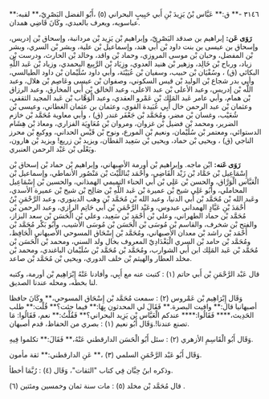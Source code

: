 ٣١٤٦ -** ق:** عَبَّاس بْنُ يَزِيدَ بْنِ أَبي حَبِيبٍ البحراني (٥) ،أَبُو الفضل البَصْرِيّ،** لقبه:** عباسويه، ويعرف بالعبدي، وكَانَ قَاضِي همدان.

**رَوَى عَن:** إبراهيم بن صدقد البَصْرِيّ، وإبراهيم بْن يَزِيد بْن مردانبة، وإسحاق بْن إدريس، وإسحاق بن عيسى بن بنت داود بْن أَبي هند، وإسماعيل بْن علية، وبشر بْن السري، وبشر بْن المفضل، وحبان بْن موسى المروزي، وحماد بْن واقد، وخالد بْن الحارث، ودرست بْن زياد، ورباح بْن خَالِد، وزهير بْن هنيد العدوي، وزِيَاد بْن الرَّبِيع اليحمدي، وزياد بْن عَبد اللَّهِ البكائي (ق) ، وسُفْيَان بْن حبيب، وسفيان بْن عُيَيْنَة، وأبي داود سُلَيْمان بْن داود الطيالسي، وأبي بدر شجاع بْن الوليد بْن قيس السكوني، وصفوان بْن عيسى وعَاصِم بْن هلال، وعبد اللَّه بْن إدريس، وعبد الأعلى بْن عبد الاعلى، وعبد الخالق بْن أَبي المخارق، وعبد الرزاق بْن همام، وأبي عامر عَبد المَلِك بْن عَمْرو العقدي، وعبد الْوَهَّاب بْن عَبد المجيد الثقفي، وعثمان بْن عبد الرحمن خال أَبِي عُبَيدة القوي، وعثمان بن عثمان الغطاني، وعيسى بْن شُعَيْب، وغسان بْن مضر، ومُحَمَّد بْن جَعْفَر غندر (ق) ، وأبي معاوية مُحَمَّد بْن خازم الضرير، ومحمد بْن فضيل بْن غزوان، ومروان بْن مُعَاوِيَة الفزاري، ومعاذ بْن هِشَام الدستوائي، ومعتمر بْن سُلَيْمان، ونعيم بْن المورع، ونوح بْن قَيْس الحداني، ووكيع بْن محرز الناجي (ق) ، ويحيى بْن حماد، ويحيى بْن سَعِيد القطان، ويزيد بْن زريع! ويزيد بْن هارون، ويَعْلَى بْن عَبْد الرحمن العنبري.

**رَوَى عَنه:** ابْن ماجه. وإبراهيم بْن أورمة الأصبهاني، وإبراهيم بْن حماد بْن إسحاق بْن إِسْمَاعِيل بْن حَمَّاد بْن زَيْد الْقَاضِي، وأَحْمَد بْناللَّيْث بْن مَنْصُور الأنماطي، وإسماعيل بْن الْعَبَّاس الْوَرَّاق، والحسن بْن عَلِي بْن أَبي الحناء التميمي الهمذاني، والحسين بْن إِسْمَاعِيل المحاملي، وأَبُو عَلِي شيخ بْن عميرة بْن عَبد اللَّهِ بْن صَالِح بْن شيخ بْن عميرة الأسدي، وعَبد الله بْن مُحَمَّد بْن أَبي الدنيا، وعبد الله بْن مُحَمَّد بْن وهب الدينوري، وعبد الرَّحْمَنِ بْنُ أَحْمَدَ بْنِ عَبَّادٍ الهمداني عبدوس، وعَبْد الرَّحْمَنِ بْن أَبي حَاتِم الرازي، وعبد الرحمن بْن مُحَمَّد بْن حماد الطهراني، وعلي بْن أَحْمَد بْن سَعِيد، وعلي بْن الْحَسَن بْن سعد البزاز، والفتح بْن شخرف، والقاسم بْن مُوسَى بْن الْحَسَن بْن مُوسَى الأشيب، وأَبُو بَكْر مُحَمَّد بْن أَحْمَد بْن راشد بْن معدان الأصبهاني، ومُحَمَّد بْن إِسْحَاق المسوحي الأصبهاني الْحَافِظ، ومُحَمَّد بْن حامد بْن السري الْبَغْدَادِيّ المعروف بخال ولد السني، ومحمد بْن الْحَسَن بْن مُحَمَّد بْن عَبد المَلِك ابن أَبي الشوارب، ومُحَمَّد بْن مُحَمَّد بْن سُلَيْمان الباغندي، ومحمد بْن مخلد العطار والهيثم بْن خلف الدوري، ويحيى بْن مُحَمَّد بْن صاعد.

قال عَبْد الرَّحْمَنِ بْن أَبي حاتم (١) : كتبت عنه مع أَبِي، وأفادنا عَنْهُ إِبْرَاهِيم بْن أورمة، وكتبه لنا بخطه، ومحله عندنا الصديق.

وَقَال إِبْرَاهِيم بْن عَمْروس (٢) : سمعت مُحَمَّد بْن إِسْحَاق المسوحي،** وكَانَ حافظا أصبهانيا قال:** وافيت البصرة.** فَقَالَ لي المحدثون بِهَا:** فيما جئت؟** قُلْت:** طلب الحَدِيث،**** فَقَالُوا:**** عندكم الْعَبَّاس بْن يَزِيد البحراني؟** فَقُلْتُ:** نعم، فَقَالُوا: مَا تصنع عندنا!.وَقَال أَبُو نعيم (١) : بصري من الحفاظ، قدم أصبهان.

وَقَال أَبُو الْقَاسِمِ الأزهري (٢) : سئل أَبُو الْحَسَن الدارقطني عَنْهُ،** فَقَالَ:** تكلموا فِيهِ.

وَقَال أَبُو عَبْد الرَّحْمَنِ السلمي (٣) ،** عَنِ الدارقطني:** ثقة مأمون.

وذكره ابنُ حِبَّان فِي كتاب "الثقات"، وَقَال (٤) : رُبَّمَا أخطأ.

قال مُحَمَّد بْن مخلد (٥) : مات سنة ثمان وخمسين ومئتين (٦) .
